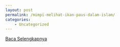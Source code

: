 ```yaml
---
layout: post
permalink: /mimpi-melihat-ikan-paus-dalam-islam/
categories:
    - Uncategorized
---
```


[Baca Selengkapnya](/03)